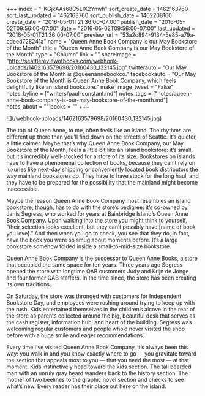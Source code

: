 +++
index = "-KGjkAAs68C5LIX2Ynwh"
sort_create_date = 1462163760
sort_last_updated = 1462163760
sort_publish_date = 1462208160
create_date = "2016-05-01T21:36:00-07:00"
publish_date = "2016-05-02T09:56:00-07:00"
date = "2016-05-02T09:56:00-07:00"
last_updated = "2016-05-01T21:36:00-07:00"
preview_url = "53a2c894-9134-5e85-a79a-cdeed728241a"
name = "Queen Anne Book Company is our May Bookstore of the Month"
title = "Queen Anne Book Company is our May Bookstore of the Month"
type = "Column"
link = ""
shareimage = "http://seattlereviewofbooks.com/webhook-uploads/1462163579698/20160430_132145.jpg"
twitterauto = "Our May Bookstore of the Month is @queenannebookco."
facebookauto = "Our May Bookstore of the Month is Queen Anne Book Company, which feels delightfully like an island bookstore."
make_image_tweet = "False"
notes_byline = ["writers/paul-constant.md"]
notes_tags = ["notes/queen-anne-book-company-is-our-may-bookstore-of-the-month.md"]
notes_about = ""
books = ""
+++
<p class="image">![](/webhook-uploads/1462163579698/20160430_132145.jpg)</p>

The top of Queen Anne, to me, often feels like an island. The rhythms are different up there than you’ll find down on the streets of Seattle. It’s quieter, a little calmer. Maybe that’s why Queen Anne Book Company, our May Bookstore of the Month, feels a little bit like an island bookstore: it’s small, but it’s incredibly well-stocked for a store of its size. Bookstores on islands have to have a phenomenal collection of books, because they can’t rely on luxuries like next-day shipping or conveniently located book distributors the way mainland bookstores do. They have to have stock for the long haul, and they have to be prepared for the possibility that the mainland might become inaccessible. 

Maybe the reason Queen Anne Book Company most resembles an island bookstore, though, has to do with the store’s pedigree: it’s co-owned by Janis Segress, who worked for years at Bainbridge Island’s Queen Anne Book Company. Upon walking into the store you might think to yourself, “their selection looks excellent, but they can’t possibly have [name of book you love].” And then when you go to check, you see that they do, in fact, have the book you were so smug about moments before. It’s a large bookstore somehow folded inside a small-to-mid-size bookstore.

Queen Anne Book Company is the successor to Queen Anne Books, a store that occupied the same space for ten years. Three years ago Segress opened the store with longtime QAB customers Judy and Krijn de Jonge and four former QAB staffers. In the time since, the store has been creating its own traditions.

On Saturday, the store was thronged with customers for Independent Bookstore Day, and employees were rushing around trying to keep up with the rush. Kids entertained themselves in the children’s alcove in the rear of the store as parents collected around the big, beautiful desk that serves as the cash register, information hub, and heart of the building. Segress was welcoming regular customers and people who’d never visited the shop before with a huge smile and eager recommendations.

Every time I’ve visited Queen Anne Book Company, it’s always been this way: you walk in and you know exactly where to go — you gravitate toward the section that appeals most to you — that you need the most — at that moment. Kids instinctively head toward the kids section. The tall bearded man with an unruly gray beard wanders back to the history section. The mother of two beelines to the graphic novel section and checks to see what’s new. Every reader has their place out here on the island. 
